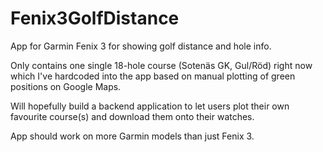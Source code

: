 # Fenix3GolfDistance
App for Garmin Fenix 3 for showing golf distance and hole info.

Only contains one single 18-hole course (Sotenäs GK, Gul/Röd) right now which I've hardcoded into the app based on manual plotting of green positions on Google Maps.

Will hopefully build a backend application to let users plot their own favourite course(s) and download them onto their watches.

App should work on more Garmin models than just Fenix 3.
